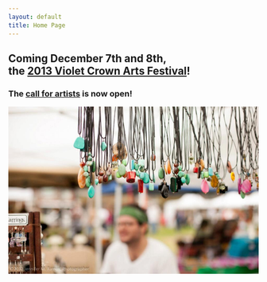 ```yaml
---
layout: default
title: Home Page
---
```


## Coming December 7th and 8th,<br>the [2013 Violet Crown Arts Festival](artsfest.html)!

### The [call for artists](https://violetcrownartsfest.eventbrite.com/) is now open!

<img src="img/vcaf_beads.jpg" class="img-responsive">

